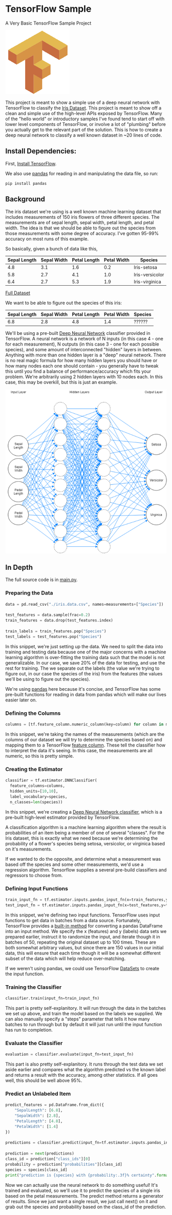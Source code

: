 # TensorFlow Sample
A Very Basic TensorFlow Sample Project

![TensorFlow](tensorflow.png)

This project is meant to show a simple use of a deep neural network with TensorFlow to classify the [Iris Dataset](http://archive.ics.uci.edu/ml/datasets/Iris). This project is meant to show off a clean and simple use of the high-level APIs exposed by TensorFlow. Many of the "hello world" or introductory samples I've found tend to start off with lower level components of TensorFlow, or involve a lot of "plumbing" before you actually get to the relevant part of the solution. This is how to create a deep neural network to classify a well known dataset in ~20 lines of code.


## Install Dependencies:

First, [Install TensorFlow](https://www.tensorflow.org/install/).

We also use [pandas](https://pandas.pydata.org/) for reading in and manipulating the data file, so run:

```
pip install pandas
```

## Background

The iris dataset we're using is a well known machine learning dataset that includes measurements of 150 iris flowers of three different species. The measurements are of sepal length, sepal width, petal length, and petal width. The idea is that we should be able to figure out the species from those measurements with some degree of accuracy. I've gotten 95-99% accuracy on most runs of this example.

So basically, given a bunch of data like this,

|Sepal Length|Sepal Width|Petal Length|Petal Width|Species        |
|------------|-----------|------------|-----------|---------------|
|4.8         |3.1        |1.6         |0.2        |Iris-setosa    |
|5.8         |2.7        |4.1         |1.0        |Iris-versicolor|
|6.4         |2.7        |5.3         |1.9        |Iris-virginica |

[Full Dataset](https://github.com/edamtoft/TensorFlowSample/blob/master/iris.data.csv)

We want to be able to figure out the species of this iris:

|Sepal Length|Sepal Width|Petal Length|Petal Width|Species        |
|------------|-----------|------------|-----------|---------------|
|6.8         |2.8        |4.8         |1.4        |??????         |

We'll be using a pre-built [Deep Neural Network](https://en.wikipedia.org/wiki/Deep_learning#Deep_neural_networks) classifier provided in TensorFlow. A neural network is a network of N inputs (in this case 4 - one for each measurement), N outputs (in this case 3 - one for each possible species), and some amount of interconnected "hidden" layers in between. Anything with more than one hidden layer is a "deep" neural network. There is no real magic formula for how many hidden layers you should have or how many nodes each one should contain - you generally have to tweak this until you find a balance of performance/accuracy which fits your problem. We're arbitrarily using 2 hidden layers with 10 nodes each. In this case, this may be overkill, but this is just an example.

![Diagram of Neural Network](neural_network.png)

## In Depth

The full source code is in [main.py](https://github.com/edamtoft/TensorFlowSample/blob/master/main.py).

### Preparing the Data

```python
data = pd.read_csv("./iris.data.csv", names=measurements+["Species"])

test_features = data.sample(frac=0.2)
train_features = data.drop(test_features.index)

train_labels = train_features.pop("Species")
test_labels = test_features.pop("Species")
```

In this snippet, we're just setting up the data. We need to split the data into training and testing data because one of the major concerns with a machine learning algorithm is over-fitting the training data such that the model is not generalizable. In our case, we save 20% of the data for testing, and use the rest for training. The we separate out the labels (the value we're trying to figure out, in our case the species of the iris) from the features (the values we'll be using to figure out the species).

We're using [pandas](https://pandas.pydata.org/) here because it's concise, and TensorFlow has some pre-built functions for reading in data from pandas which will make our lives easier later on.


### Defining the Columns

```python
columns = [tf.feature_column.numeric_column(key=column) for column in measurements]
```

In this snippet, we're taking the names of the measurements (which are the columns of our dataset we will try to determine the species based on) and mapping them to a TensorFlow [feature column](https://www.tensorflow.org/versions/master/get_started/feature_columns). These tell the classifier how to interpret the data it's seeing. In this case, the measurements are all numeric, so this is pretty simple.

### Creating the Estimator

```python
classifier = tf.estimator.DNNClassifier(
  feature_columns=columns,
  hidden_units=[10,10],
  label_vocabulary=species,
  n_classes=len(species))
```

In this snippet, we're creating a [Deep Neural Network classifier](https://www.tensorflow.org/api_docs/python/tf/estimator/DNNClassifier), which is a pre-built high-level estimator provided by TensorFlow.

A classification algorithm is a machine learning algorithm where the result is probabilities of an item being a member of one of several "classes". For the Iris dataset, this is exactly what we need because we're determining the probability of a flower's species being setosa, versicolor, or virginica based on it's measurements.

If we wanted to do the opposite, and determine what a measurement was based off the species and some other measurements, we'd use a regression algorithm. Tensorflow supplies a several pre-build classifiers and regressors to choose from.

### Defining Input Functions

```python
train_input_fn = tf.estimator.inputs.pandas_input_fn(x=train_features,y=train_labels,shuffle=True,batch_size=50,num_epochs=100)
test_input_fn = tf.estimator.inputs.pandas_input_fn(x=test_features,y=test_labels,shuffle=True,batch_size=50,num_epochs=100)
```

In this snippet, we're defining two input functions. TensorFlow uses input functions to get data in batches from a data source. Fortunately, TensorFlow provides a [built-in method](https://www.tensorflow.org/api_docs/python/tf/estimator/inputs/pandas_input_fn) for converting a pandas DataFrame into an input method. We specify the x (features) and y (labels) data sets we prepared earlier, instruct it to randomize the input, and iterate though it in batches of 50, repeating the original dataset up to 100 times. These are both somewhat arbitrary values, but since there are 150 values in our initial data, this will ensure that each time though it will be a somewhat different subset of the data which will help reduce over-matching.

If we weren't using pandas, we could use TensorFlow [DataSets](https://www.tensorflow.org/get_started/datasets_quickstart#basic_input) to create the input function.

### Training the Classifier

```python
classifier.train(input_fn=train_input_fn)
```

This part is pretty self-explanitory. It will run through the data in the batches we set up above, and train the model based on the labels we supplied. We can also manually specify a "steps" parameter that tells it how many batches to run through but by default it will just run until the input function has run to completion.

### Evaluate the Classifier

 ```python
 evaluation = classifier.evaluate(input_fn=test_input_fn)
 ```

 This part is also pretty self-explanitory. It runs through the test data we set aside earlier and compares what the algorithm predicted vs the known label and returns a result with the accuracy, among other statistics. If all goes well, this should be well above 95%.

 ### Predict an Unlabeled Item

```python
predict_features = pd.DataFrame.from_dict({
    "SepalLength": [6.8],
    "SepalWidth": [2.8],
    "PetalLength": [4.8],
    "PetalWidth": [1.4]
})

predictions = classifier.predict(input_fn=tf.estimator.inputs.pandas_input_fn(x=predict_features,shuffle=False))

prediction = next(predictions)
class_id = prediction["class_ids"][0]
probability = prediction["probabilities"][class_id]
species = species[class_id]
print("prediction is {species} with {probability:.3f}% certainty".format(species=species, probability=probability*100))
```

Now we can actually use the neural network to do something useful! It's trained and evaluated, so we'll use it to predict the species of a single iris based on the petal measurements. The predict method returns a generator of results. Since we just want a single result, we just call next() on it and grab out the species and probability based on the class_id of the prediction.